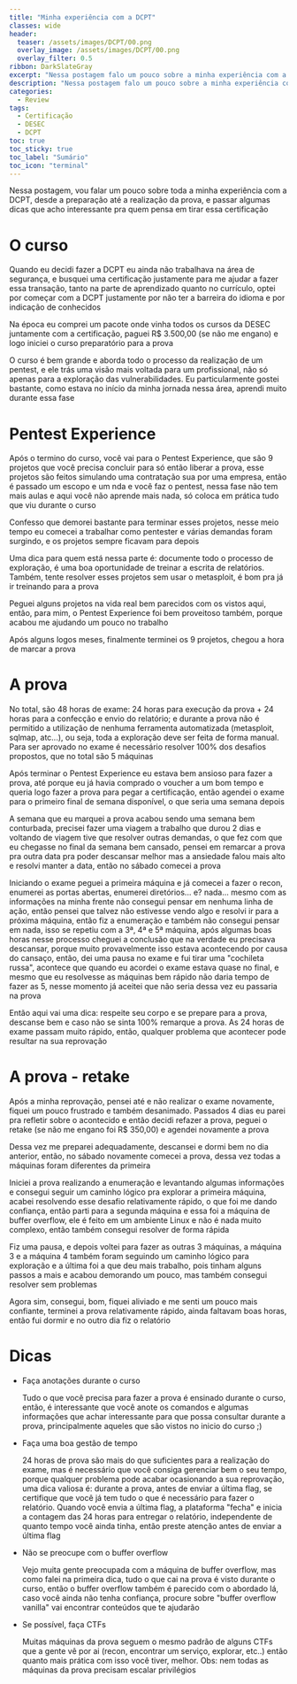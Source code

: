 ```yaml
---
title: "Minha experiência com a DCPT"
classes: wide
header:
  teaser: /assets/images/DCPT/00.png
  overlay_image: /assets/images/DCPT/00.png
  overlay_filter: 0.5
ribbon: DarkSlateGray
excerpt: "Nessa postagem falo um pouco sobre a minha experiência com a DCPT, desde a preparação até a realização do exame"
description: "Nessa postagem falo um pouco sobre a minha experiência com a DCPT, desde a preparação até a realização do exame"
categories:
  - Review
tags:
  - Certificação
  - DESEC
  - DCPT
toc: true
toc_sticky: true
toc_label: "Sumário"
toc_icon: "terminal"
---
```


Nessa postagem, vou falar um pouco sobre toda a minha experiência com a DCPT, desde a preparação até a realização da prova, e passar algumas dicas que acho interessante pra quem pensa em tirar essa certificação

# O curso

Quando eu decidi fazer a DCPT eu ainda não trabalhava na área de segurança, e busquei uma certificação justamente para me ajudar a fazer essa transação, tanto na parte de aprendizado quanto no currículo, optei por começar com a DCPT justamente por não ter a barreira do idioma e por indicação de conhecidos

Na época eu comprei um pacote onde vinha todos os cursos da DESEC juntamente com a certificação, paguei R$ 3.500,00 (se não me engano) e logo iniciei o curso preparatório para a prova

O curso é bem grande e aborda todo o processo da realização de um pentest, e ele trás uma visão mais voltada para um profissional, não só apenas para a exploração das vulnerabilidades. Eu particularmente gostei bastante, como estava no início da minha jornada nessa área, aprendi muito durante essa fase

# Pentest Experience

Após o termino do curso, você vai para o Pentest Experience, que são 9 projetos que você precisa concluir para só então liberar a prova, esse projetos são feitos simulando uma contratação sua por uma empresa, então é passado um escopo e um nda e você faz o pentest, nessa fase não tem mais aulas e aqui você não aprende mais nada, só coloca em prática tudo que viu durante o curso

Confesso que demorei bastante para terminar esses projetos, nesse meio tempo eu comecei a trabalhar como pentester e várias demandas foram surgindo, e os projetos sempre ficavam para depois

Uma dica para quem está nessa parte é: documente todo o processo de exploração, é uma boa oportunidade de treinar a escrita de relatórios. Também, tente resolver esses projetos sem usar o metasploit, é bom pra já ir treinando para a prova

Peguei alguns projetos na vida real bem parecidos com os vistos aqui, então, para mim, o Pentest Experience foi bem proveitoso também, porque acabou me ajudando um pouco no trabalho

Após alguns logos meses, finalmente terminei os 9 projetos, chegou a hora de marcar a prova

# A prova

No total, são 48 horas de exame: 24 horas para execução da prova + 24 horas para a confecção e envio do relatório; e durante a prova não é permitido a utilização de nenhuma ferramenta automatizada (metasploit, sqlmap, atc...), ou seja, toda a exploração deve ser feita de forma manual. Para ser aprovado no exame é necessário resolver 100% dos desafios propostos, que no total são 5 máquinas

Após terminar o Pentest Experience eu estava bem ansioso para fazer a prova, até porque eu já havia comprado o voucher a um bom tempo e queria logo fazer a prova para pegar a certificação, então agendei o exame para o primeiro final de semana disponível, o que seria uma semana depois

A semana que eu marquei a prova acabou sendo uma semana bem conturbada, precisei fazer uma viagem a trabalho que durou 2 dias e voltando de viagem tive que resolver outras demandas, o que fez com que eu chegasse no final da semana bem cansado, pensei em remarcar a prova pra outra data pra poder descansar melhor mas a ansiedade falou mais alto e resolvi manter a data, então no sábado comecei a prova

Iniciando o exame peguei a primeira máquina e já comecei a fazer o recon, enumerei as portas abertas, enumerei diretórios... e? nada... mesmo com as informações na minha frente não consegui pensar em nenhuma linha de ação, então pensei que talvez não estivesse vendo algo e resolvi ir para a próxima máquina, então fiz a enumeração e também não consegui pensar em nada, isso se repetiu com a 3ª, 4ª e 5ª máquina, após algumas boas horas nesse processo cheguei a conclusão que na verdade eu precisava descansar, porque muito provavelmente isso estava acontecendo por causa do cansaço, então, dei uma pausa no exame e fui tirar uma "cochileta russa", acontece que quando eu acordei o exame estava quase no final, e mesmo que eu resolvesse as máquinas bem rápido não daria tempo de fazer as 5, nesse momento já aceitei que não seria dessa vez eu passaria na prova

Então aqui vai uma dica: respeite seu corpo e se prepare para a prova, descanse bem e caso não se sinta 100% remarque a prova. As 24 horas de exame passam muito rápido, então, qualquer problema que acontecer pode resultar na sua reprovação

# A prova - retake

Após a minha reprovação, pensei até e não realizar o exame novamente, fiquei um pouco frustrado e também desanimado. Passados 4 dias eu parei pra refletir sobre o acontecido e então decidi refazer a prova, peguei o retake (se não me engano foi R$ 350,00) e agendei novamente a prova

Dessa vez me preparei adequadamente, descansei e dormi bem no dia anterior, então, no sábado novamente comecei a prova, dessa vez todas a máquinas foram diferentes da primeira

Iniciei a prova realizando a enumeração e levantando algumas informações e consegui seguir um caminho lógico pra explorar a primeira máquina, acabei resolvendo esse desafio relativamente rápido, o que foi me dando confiança, então parti para a segunda máquina e essa foi a máquina de buffer overflow, ele é feito em um ambiente Linux e não é nada muito complexo, então também consegui resolver de forma rápida

Fiz uma pausa, e depois voltei para fazer as outras 3 máquinas, a máquina 3 e a máquina 4 também foram seguindo um caminho lógico para exploração e a última foi a que deu mais trabalho, pois tinham alguns passos a mais e acabou demorando um pouco, mas também consegui resolver sem problemas

Agora sim, consegui, bom, fiquei aliviado e me senti um pouco mais confiante, terminei a prova relativamente rápido, ainda faltavam boas horas, então fui dormir e no outro dia fiz o relatório

# Dicas

- Faça anotações durante o curso

	Tudo o que você precisa para fazer a prova é ensinado durante o curso, então, é interessante que você anote os comandos e algumas informações que achar interessante para que possa consultar durante a prova, principalmente aqueles que são vistos no inicio do curso ;)

- Faça uma boa gestão de tempo

	24 horas de prova são mais do que suficientes para a realização do exame, mas é necessário que você consiga gerenciar bem o seu tempo, porque qualquer problema pode acabar ocasionando a sua reprovação, uma dica valiosa é: durante a prova, antes de enviar a última flag, se certifique que você já tem tudo o que é necessário para fazer o relatório. Quando você envia a última flag, a plataforma "fecha" e inicia a contagem das 24 horas para entregar o relatório, independente de quanto tempo você ainda tinha, então preste atenção antes de enviar a última flag

- Não se preocupe com o buffer overflow

	Vejo muita gente preocupada com a máquina de buffer overflow, mas como falei na primeira dica, tudo o que cai na prova é visto durante o curso, então o buffer overflow também é parecido com o abordado lá, caso você ainda não tenha confiança, procure sobre "buffer overflow vanilla" vai encontrar conteúdos que te ajudarão

- Se possível, faça CTFs

	Muitas máquinas da prova seguem o mesmo padrão de alguns CTFs que a gente vê por ai (recon, encontrar um serviço, explorar, etc..) então quanto mais prática com isso você tiver, melhor. Obs: nem todas as máquinas da prova precisam escalar privilégios